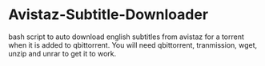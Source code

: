 # Avistaz-Subtitle-Downloader
bash script to auto download english subtitles from avistaz for a torrent when it is added to qbittorrent. You will need qbittorrent, tranmission, wget, unzip and unrar to get it to work.  

